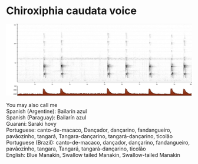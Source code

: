 # Chiroxiphia caudata voice


![XC420453](XC420453-large.png)

You may also call me  
Spanish (Argentine): Bailarín azul  
Spanish (Paraguay): Bailarín azul  
Guarani: Saraki hovy  
Portuguese: canto-de-macaco, Dançador, dançarino, fandangueiro, pavãozinho, tangará, Tangara-dançarino, tangará-dançarino, ticolão  
Portuguese (Brazil): canto-de-macaco, dançador, dançarino, fandangueiro, pavãozinho, tangara, Tangará, tangará-dançarino, ticolão  
English: Blue Manakin, Swallow tailed Manakin, Swallow-tailed Manakin  
